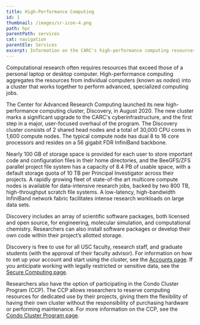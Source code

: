 ```yaml
---
title: High-Performance Computing
id: 1
thumbnail: /images/sr-icon-4.png
path: hpc
parentPath: services
cat: navigation
parentEle: Services
excerpt: Information on the CARC's high-performance computing resources and services.
---
```


Computational research often requires resources that exceed those of a personal laptop or desktop computer. High-performance computing aggregates the resources from individual computers (known as *nodes*) into a cluster that works together to perform advanced, specialized computing jobs.

The Center for Advanced Research Computing launched its new high-performance computing cluster, Discovery, in August 2020. The new cluster marks a significant upgrade to the CARC's cyberinfrastructure, and the first step in a major, user-focused overhaul of the program. The Discovery cluster consists of 2 shared head nodes and a total of 30,000 CPU cores in 1,600 compute nodes. The typical compute node has dual 8 to 16 core processors and resides on a 56 gigabit FDR InfiniBand backbone.

Nearly 100 GB of storage space is provided for each user to store important code and configuration files in their home directories, and the BeeGFS/ZFS parallel project file system has a capacity of 8.4 PB of usable space, with a default storage quota of 10 TB per Principal Investigator across their projects. A rapidly growing fleet of state-of-the art multicore compute nodes is available for data-intensive research jobs, backed by two 800 TB, high-throughput scratch file systems. A low-latency, high-bandwidth InfiniBand network fabric facilitates intense research workloads on large data sets.

Discovery includes an array of scientific software packages, both licensed and open source, for engineering, molecular simulation, and computational chemistry. Researchers can also install software packages or develop their own code within their project’s allotted storage.

Discovery is free to use for all USC faculty, research staff, and graduate students (with the approval of their faculty advisor). For information on how to set up your account and start using the cluster, see the [Accounts page](/user-information/accounts). If you anticipate working with legally restricted or sensitive data, see the [Secure Computing page](/services/secure-computing).

Researchers also have the option of participating in the Condo Cluster Program (CCP). The CCP allows researchers to reserve computing resources for dedicated use by their projects, giving them the flexibility of having their own cluster without the responsibility of purchasing hardware or performing maintenance. For more information on the CCP, see the [Condo Cluster Program page](/services/condo-cluster-program).
